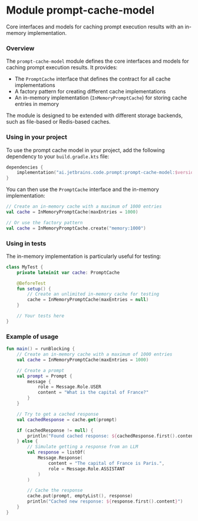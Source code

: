 # Module prompt-cache-model

Core interfaces and models for caching prompt execution results with an in-memory implementation.

### Overview

The `prompt-cache-model` module defines the core interfaces and models for caching prompt execution results. It provides:

- The `PromptCache` interface that defines the contract for all cache implementations
- A factory pattern for creating different cache implementations
- An in-memory implementation (`InMemoryPromptCache`) for storing cache entries in memory

The module is designed to be extended with different storage backends, such as file-based or Redis-based caches.

### Using in your project

To use the prompt cache model in your project, add the following dependency to your `build.gradle.kts` file:

```kotlin
dependencies {
    implementation("ai.jetbrains.code.prompt:prompt-cache-model:$version")
}
```

You can then use the `PromptCache` interface and the in-memory implementation:

```kotlin
// Create an in-memory cache with a maximum of 1000 entries
val cache = InMemoryPromptCache(maxEntries = 1000)

// Or use the factory pattern
val cache = InMemoryPromptCache.create("memory:1000")
```

### Using in tests

The in-memory implementation is particularly useful for testing:

```kotlin
class MyTest {
    private lateinit var cache: PromptCache

    @BeforeTest
    fun setup() {
        // Create an unlimited in-memory cache for testing
        cache = InMemoryPromptCache(maxEntries = null)
    }

    // Your tests here
}
```

### Example of usage

```kotlin
fun main() = runBlocking {
    // Create an in-memory cache with a maximum of 1000 entries
    val cache = InMemoryPromptCache(maxEntries = 1000)

    // Create a prompt
    val prompt = Prompt {
        message {
            role = Message.Role.USER
            content = "What is the capital of France?"
        }
    }

    // Try to get a cached response
    val cachedResponse = cache.get(prompt)

    if (cachedResponse != null) {
        println("Found cached response: ${cachedResponse.first().content}")
    } else {
        // Simulate getting a response from an LLM
        val response = listOf(
            Message.Response(
                content = "The capital of France is Paris.",
                role = Message.Role.ASSISTANT
            )
        )

        // Cache the response
        cache.put(prompt, emptyList(), response)
        println("Cached new response: ${response.first().content}")
    }
}
```

